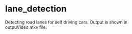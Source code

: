 # lane_detection
Detecting road lanes for self driving cars.
Output is shown in outpuVideo.mkv file.
